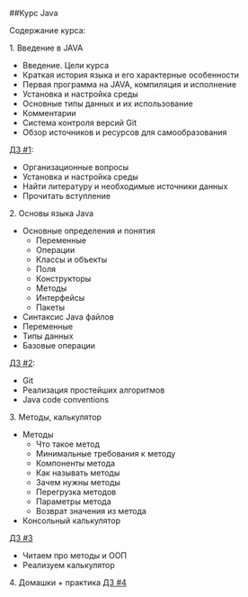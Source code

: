 ##Курс Java

Содержание курса:

1\. Введение в JAVA
 * Введение. Цели курса
 * Краткая история языка и его характерные особенности
 * Первая программа на JAVA, компиляция и исполнение
 * Установка и настройка среды
 * Основные типы данных и их использование
 * Комментарии
 * Система контроля версий Git
 * Обзор источников и ресурсов для самообразования

[ДЗ #1](https://github.com/rxn1d/courses-2-2016/blob/master/module1/module_1_home_work.md):
 * Организационные вопросы
 * Установка и настройка среды
 * Найти литературу и необходимые источники данных
 * Прочитать вступление

2\. Основы языка Java
 * Основные определения и понятия
   * Переменные
   * Операции
   * Классы и объекты
   * Поля
   * Конструкторы
   * Методы
   * Интерфейсы
   * Пакеты
 * Синтаксис Java файлов
 * Переменные
 * Типы данных
 * Базовые операции

[ДЗ #2](https://github.com/rxn1d/courses-2-2016/blob/master/module2/module_2_home_work.md):
 * Git
 * Реализация простейших алгоритмов
 * Java code conventions

3\. Методы, калькулятор
 * Методы
   * Что такое метод
   * Минимальные требования к методу
   * Компоненты метода
   * Как называть методы
   * Зачем нужны методы
   * Перегрузка методов
   * Параметры метода
   * Возврат значения из метода
 * Консольный калькулятор

 [ДЗ #3](https://github.com/rxn1d/courses-2-2016/blob/master/module3/module_3_home_work.md)
 * Читаем про методы и ООП
 * Реализуем калькулятор

4\. Домашки + практика
 [ДЗ #4](https://github.com/rxn1d/courses-2-2016/blob/master/module4/module_4_home_work.md)
